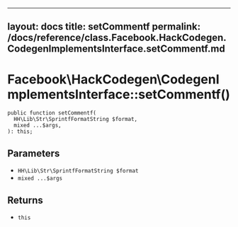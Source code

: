 
***

layout: docs
title: setCommentf
permalink: /docs/reference/class.Facebook.HackCodegen.CodegenImplementsInterface.setCommentf.md
---







# Facebook\\HackCodegen\\CodegenImplementsInterface::setCommentf()




``` Hack
public function setCommentf(
  HH\Lib\Str\SprintfFormatString $format,
  mixed ...$args,
): this;
```




## Parameters




+ ` HH\Lib\Str\SprintfFormatString $format `
+ ` mixed ...$args `




## Returns




* ` this `